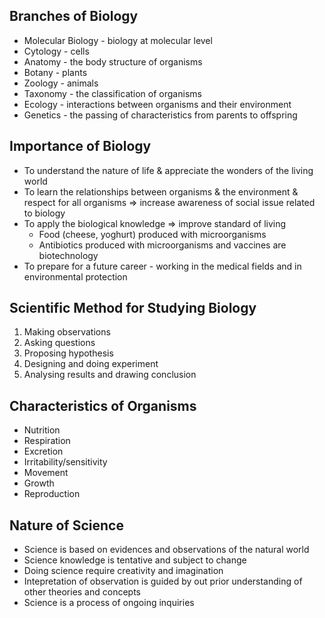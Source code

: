 ## Branches of Biology
- Molecular Biology - biology at molecular level
- Cytology - cells
- Anatomy - the body structure of organisms
- Botany - plants
- Zoology - animals
- Taxonomy - the classification of organisms
- Ecology - interactions between organisms and their environment
- Genetics - the passing of characteristics from parents to offspring

## Importance of Biology
- To understand the nature of life & appreciate the wonders of the living world
- To learn the relationships between organisms & the environment & respect for all organisms => increase awareness of social issue related to biology
- To apply the biological knowledge => improve standard of living
    - Food (cheese, yoghurt) produced with microorganisms
    - Antibiotics produced with microorganisms and vaccines are biotechnology
- To prepare for a future career - working in the medical fields and in environmental protection

## Scientific Method for Studying Biology
1. Making observations
2. Asking questions
3. Proposing hypothesis
4. Designing and doing experiment
5. Analysing results and drawing conclusion

## Characteristics of Organisms
- Nutrition
- Respiration
- Excretion
- Irritability/sensitivity
- Movement
- Growth
- Reproduction

## Nature of Science
- Science is based on evidences and observations of the natural world
- Science knowledge is tentative and subject to change
- Doing science require creativity and imagination
- Intepretation of observation is guided by out prior understanding of other theories and concepts
- Science is a process of ongoing inquiries

